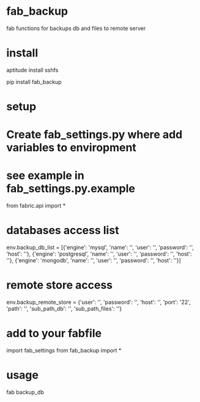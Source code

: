 fab_backup
==========

fab functions for backups db and files to remote server



install
=======

aptitude install sshfs

pip install fab_backup


setup
=====

# Create fab_settings.py where add variables to enviropment
# see example in fab_settings.py.example

from fabric.api import *

# databases access list

env.backup_db_list = [{'engine': 'mysql',
                       'name': '',
                       'user': '',
                       'password': '',
                       'host': ''},
                      {'engine': 'postgresql',
                       'name': '',
                       'user': '',
                       'password': '',
                       'host': ''},
                      {'engine': 'mongodb',
                       'name': '',
                       'user': '',
                       'password': '',
                       'host': ''}]

# remote store access

env.backup_remote_store = {'user': '',
                           'password': '',
                           'host': '',
                           'port': '22',
                           'path': '',
                           'sub_path_db': '',
                           'sub_path_files': ''}

# add to your fabfile
import fab_settings
from fab_backup import *

usage
=====

fab backup_db
